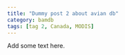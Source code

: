 ```yaml
---
title: "Dummy post 2 about avian db"
category: bamdb
tags: [tag 2, Canada, MODIS]
---
```


Add some text here.
